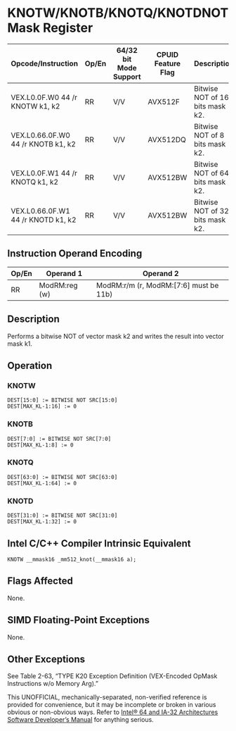 # KNOTW/KNOTB/KNOTQ/KNOTD**NOT Mask Register**

| Opcode/Instruction                 | Op/En | 64/32 bit Mode Support | CPUID Feature Flag | Description                     |
| ---------------------------------- | ----- | ---------------------- | ------------------ | ------------------------------- |
| VEX.L0.0F.W0 44 /r KNOTW k1, k2    | RR    | V/V                    | AVX512F            | Bitwise NOT of 16 bits mask k2. |
| VEX.L0.66.0F.W0 44 /r KNOTB k1, k2 | RR    | V/V                    | AVX512DQ           | Bitwise NOT of 8 bits mask k2.  |
| VEX.L0.0F.W1 44 /r KNOTQ k1, k2    | RR    | V/V                    | AVX512BW           | Bitwise NOT of 64 bits mask k2. |
| VEX.L0.66.0F.W1 44 /r KNOTD k1, k2 | RR    | V/V                    | AVX512BW           | Bitwise NOT of 32 bits mask k2. |

## Instruction Operand Encoding

| Op/En | Operand 1     | Operand 2                              |
| ----- | ------------- | -------------------------------------- |
| RR    | ModRM:reg (w) | ModRM:r/m (r, ModRM:[7:6] must be 11b) |

## Description

Performs a bitwise NOT of vector mask k2 and writes the result into vector mask k1.

## Operation

### KNOTW

```
DEST[15:0] := BITWISE NOT SRC[15:0]
DEST[MAX_KL-1:16] := 0

```

### KNOTB

```
DEST[7:0] := BITWISE NOT SRC[7:0]
DEST[MAX_KL-1:8] := 0

```

### KNOTQ

```
DEST[63:0] := BITWISE NOT SRC[63:0]
DEST[MAX_KL-1:64] := 0

```

### KNOTD

```
DEST[31:0] := BITWISE NOT SRC[31:0]
DEST[MAX_KL-1:32] := 0

```

## Intel C/C++ Compiler Intrinsic Equivalent

```
KNOTW __mmask16 _mm512_knot(__mmask16 a);

```

## Flags Affected

None.

## SIMD Floating-Point Exceptions

None.

## Other Exceptions

See Table 2-63, “TYPE K20 Exception Definition (VEX-Encoded OpMask Instructions w/o Memory Arg).”

This UNOFFICIAL, mechanically-separated, non-verified reference is provided for convenience, but it may be
incomplete or broken in various obvious or non-obvious
ways. Refer to [Intel® 64 and IA-32 Architectures Software Developer’s Manual](https://software.intel.com/en-us/download/intel-64-and-ia-32-architectures-sdm-combined-volumes-1-2a-2b-2c-2d-3a-3b-3c-3d-and-4) for anything serious.
